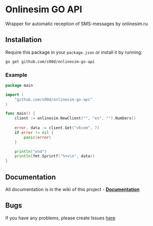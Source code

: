 # Onlinesim GO API

Wrapper for automatic reception of SMS-messages by onlinesim.ru

## Installation

Require this package in your `package.json` or install it by running:
```bash
go get github.com/s00d/onlinesim-go-api
```

### Example
```go
package main

import (
    "github.com/s00d/onlinesim-go-api"
)

func main() {
    client := onlinesim.NewClient("", "en", "").Numbers()
    
    error, data := client.Get("vkcom", 7)
    if error != nil {
        panic(error)
    }

    println("end")
    println(fmt.Sprintf("%+v\n", data))
}
```

## Documentation

All documentation is in the wiki of this project - **[Documentation](https://github.com/s00d/onlinesim-go-api/wiki)**

## Bugs

If you have any problems, please create Issues [here](https://github.com/s00d/onlinesim-go-api/issues)   
